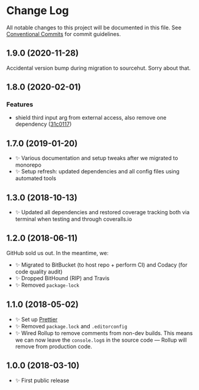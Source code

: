 # Change Log

All notable changes to this project will be documented in this file.
See [Conventional Commits](https://conventionalcommits.org) for commit guidelines.

## 1.9.0 (2020-11-28)

Accidental version bump during migration to sourcehut. Sorry about that.

## 1.8.0 (2020-02-01)

### Features

- shield third input arg from external access, also remove one dependency ([31c0117](https://gitlab.com/codsen/codsen/commit/31c0117c4c33d3493c5110f7b0c4b99fd24d65a3))

## 1.7.0 (2019-01-20)

- ✨ Various documentation and setup tweaks after we migrated to monorepo
- ✨ Setup refresh: updated dependencies and all config files using automated tools

## 1.3.0 (2018-10-13)

- ✨ Updated all dependencies and restored coverage tracking both via terminal when testing and through coveralls.io

## 1.2.0 (2018-06-11)

GitHub sold us out. In the meantime, we:

- ✨ Migrated to BitBucket (to host repo + perform CI) and Codacy (for code quality audit)
- ✨ Dropped BitHound (RIP) and Travis
- ✨ Removed `package-lock`

## 1.1.0 (2018-05-02)

- ✨ Set up [Prettier](https://prettier.io)
- ✨ Removed `package.lock` and `.editorconfig`
- ✨ Wired Rollup to remove comments from non-dev builds. This means we can now leave the `console.log`s in the source code — Rollup will remove from production code.

## 1.0.0 (2018-03-10)

- ✨ First public release
